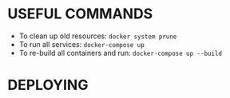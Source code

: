 # USEFUL COMMANDS
 - To clean up old resources: `docker system prune`
 - To run all services: `docker-compose up`
 - To re-build all containers and run: `docker-compose up --build`


# DEPLOYING